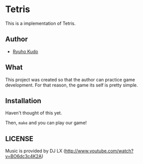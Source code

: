 # Tetris

This is a implementation of Tetris.

## Author

 * [Ryuho Kudo](www.ryuhokudo.com)

## What

This project was created so that the author can practice game development. For that reason, the game its self is pretty simple.

## Installation

Haven't thought of this yet.

Then, `make` and you can play our game!

## LICENSE

Music is provided by DJ LX (http://www.youtube.com/watch?v=BO6dc3c4K2A)